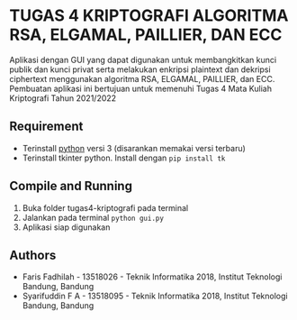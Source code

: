 # TUGAS 4 KRIPTOGRAFI ALGORITMA RSA, ELGAMAL, PAILLIER, DAN ECC
Aplikasi dengan GUI yang dapat digunakan untuk membangkitkan kunci publik dan kunci privat serta melakukan enkripsi plaintext dan dekripsi ciphertext menggunakan algoritma RSA, ELGAMAL, PAILLIER, dan ECC. Pembuatan aplikasi ini bertujuan untuk memenuhi Tugas 4 Mata Kuliah Kriptografi Tahun 2021/2022

## Requirement
- Terinstall [python](https://www.python.org/downloads/) versi 3 (disarankan memakai versi terbaru)
- Terinstall tkinter python. Install dengan `pip install tk`

## Compile and Running
1. Buka folder tugas4-kriptografi pada terminal
2. Jalankan pada terminal `python gui.py`
3. Aplikasi siap digunakan

## Authors
- Faris Fadhilah - 13518026 - Teknik Informatika 2018, Institut Teknologi Bandung, Bandung
- Syarifuddin F A - 13518095 - Teknik Informatika 2018, Institut Teknologi Bandung, Bandung
